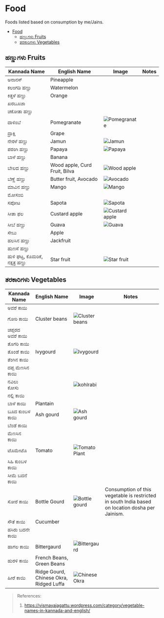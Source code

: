# Food

Foods listed based on consumption by me/Jains.

- [Food](#Food)
  - [ಹಣ್ಣುಗಳು Fruits](#%E0%B2%B9%E0%B2%A3%E0%B3%8D%E0%B2%A3%E0%B3%81%E0%B2%97%E0%B2%B3%E0%B3%81-Fruits)
  - [ತರಕಾರಿಗಳು Vegetables](#%E0%B2%A4%E0%B2%B0%E0%B2%95%E0%B2%BE%E0%B2%B0%E0%B2%BF%E0%B2%97%E0%B2%B3%E0%B3%81-Vegetables)

## ಹಣ್ಣುಗಳು Fruits

Kannada Name | English Name | Image | Notes
------------ | ------------ | ----- | -----
ಅನಾನಸ್ | Pineapple | |
ಕಲಂಗಡಿ ಹಣ್ಣು | Watermelon | |
ಕಿತ್ತಳೆ ಹಣ್ಣು | Orange | |
ಖರಬೂಜಾ | | |
ಚಕೋತಾ ಹಣ್ಣು | | |
ದಾಳಿಂಬೆ | Pomegranate | ![Pomegranate](https://upload.wikimedia.org/wikipedia/commons/6/6a/Pomegranate_Juice_%282019%29.jpg) |
ದ್ರಾಕ್ಷಿ | Grape | |
ನೇರಳೆ ಹಣ್ಣು | Jamun | ![Jamun](https://vismayajagattu.files.wordpress.com/2013/01/20091017jamun.jpg) |
ಪರಂಗಿ ಹಣ್ಣು | Papaya | ![Papaya](https://vismayajagattu.files.wordpress.com/2013/01/papaya.jpg) |
ಬಾಳೆ ಹಣ್ಣು | Banana | |
ಬೇಲದ ಹಣ್ಣು | Wood apple, Curd Fruit, Bilva | ![Wood apple](https://vismayajagattu.files.wordpress.com/2013/01/wapp.jpg) |
ಬೆಣ್ಣೆ ಹಣ್ಣು | Butter fruit, Avocado | ![Avocado](https://2.bp.blogspot.com/_9SjeM2Vpk4s/S7LLv3gi08I/AAAAAAAAAUw/41IsMXokTvI/s1600/Avocado.jpg) |
ಮಾವಿನ ಹಣ್ಣು | Mango | ![Mango](https://vismayajagattu.files.wordpress.com/2013/01/mango.jpg)|
ಮೋಸಂಬಿ | | |
ಸಪೋಟ | Sapota | ![Sapota](https://vismayajagattu.files.wordpress.com/2013/01/images2.jpg) |
ಸೀತಾ ಫಲ | Custard apple | ![Custard apple](https://vismayajagattu.files.wordpress.com/2013/01/custrdapple.jpg) |
ಸೀಬೆ ಹಣ್ಣು | Guava | ![Guava](https://vismayajagattu.files.wordpress.com/2013/01/guva.jpg) |
ಸೇಬು | Apple | |
ಹಲಸಿನ ಹಣ್ಣು | Jackfruit | |
ಹುಣಸೆ ಹಣ್ಣು | | |
ಹುಳಿ ಘಟ್ಟ, ಕೊಮರಿಕೆ, ನಕ್ಷತ್ರ ಹಣ್ಣು | Star fruit | ![Star fruit](https://vismayajagattu.files.wordpress.com/2013/01/komarike.jpg?w=194) |

## ತರಕಾರಿಗಳು Vegetables

Kannada Name | English Name | Image | Notes
------------ | ------------ | ----- | -----
ಅವರೆ ಕಾಯಿ | |
ಗೋರಿ ಕಾಯಿ | Cluster beans | ![Cluster beans](https://vismayajagattu.files.wordpress.com/2013/01/220px-cluster_bean-guar-cyamopsis_psoralioides-cyamopsis_tetragonolobus-tamil_nadu73.jpg) |
ಚಪ್ಪರದ ಅವರೆ ಕಾಯಿ | | |
ತೊಗರಿ ಕಾಯಿ | | |
ತೊಂಡೆ ಕಾಯಿ | Ivygourd | ![Ivygourd](https://vismayajagattu.files.wordpress.com/2013/01/ivygourd.jpg) |
ತೆಂಗಿನ ಕಾಯಿ | | |
ದಪ್ಪ ಮೆಣಸಿನ ಕಾಯಿ | | |
ನವಿಲು ಕೋಸು | | ![kohlrabi](https://vismayajagattu.files.wordpress.com/2013/01/kohlrabi.jpg) |
ನಲ್ಲಿ ಕಾಯಿ | | |
ಬಾಳೆ ಕಾಯಿ | Plantain | |
ಬೂದ ಕುಂಬಳ ಕಾಯಿ | Ash gourd | ![Ash gourd](https://i.ebayimg.com/images/i/192084537553-0-1/s-l1000.jpg) |
ಬೆಂಡೆ ಕಾಯಿ | | |
ಮೆಣಸಿನ ಕಾಯಿ | | |
ಟೊಮೇಟೊ | Tomato | ![Tomato Plant](https://upload.wikimedia.org/wikipedia/commons/7/7a/Tomato_plant_1.jpg) |
ಸಿಹಿ ಕುಂಬಳ ಕಾಯಿ | | |
ಸೀಮೆ ಬದನೆ ಕಾಯಿ | | |
ಸೋರೆ ಕಾಯಿ | Bottle Gourd | ![Bottle gourd](https://vismayajagattu.files.wordpress.com/2013/01/bottle-gourd.jpg) | Consumption of this vegetable is restricted in south India based on location dosha per Jainism.
ಸೌತೆ ಕಾಯಿ | Cucumber | |
ಹಸಿರು ಬದನೇ ಕಾಯಿ | | |
ಹಾಗಲ ಕಾಯಿ | Bittergaurd | ![Bittergaurd](https://vismayajagattu.files.wordpress.com/2013/01/bittergaurd.jpg) |
ಹುರಳಿ ಕಾಯಿ | French Beans, Green Beans | |
ಹೀರೆ ಕಾಯಿ | Ridge Gourd, Chinese Okra, Ridged Luffa | ![Chinese Okra](https://vismayajagattu.files.wordpress.com/2013/01/chineseokra.jpg) |

> References:
>
>   1. <https://vismayajagattu.wordpress.com/category/vegetable-names-in-kannada-and-english/>
